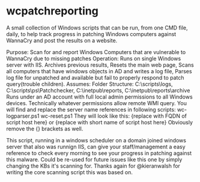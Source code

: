 # wcpatchreporting
A small collection of Windows scripts that can be run, from one CMD file, daily, to help track progress in patching Windows computers against WannaCry and post the results on a website. 

Purpose: Scan for and report Windows Computers that are vulnerable to WannaCry due to missing patches
Operation: Runs on single Windows server with IIS. Archives previous results, Resets the main web page, Scans all computers that have windows objects in AD and writes a log file, Parses log file for unpatched and available but fail to properly respond to patch query(trouble children).
Assumes:
Folder Structure: C:\scripts\logs, C:\scripts\ps\Patchchecker, C:\inetpub\reports, C:\inetpub\reports\archive
Runs under an AD account with full local admin permissions to all Windows devices. Technically whatever permissions allow remote WMI query.
You will find and replace the server name references in following scripts:
wc-logparser.ps1
wc-reset.ps1
They will look like this: {replace with FQDN of script host here} or {replace with short name of script host here}
Obviously remove the {} brackets as well.

This script, running in a windows scheduler on a domain joined windows server that also was runnign IIS, can give your staff/management a easy reference to check every morning to see your progress in patching against this malware. Could be re-used for future issues like this one by simply changing the KBs it's scanning for. Thanks again for @kieranwalsh for writing the core scanning script this was based on.
